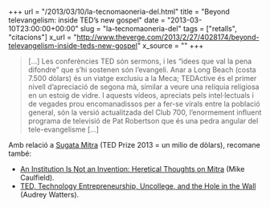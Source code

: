 +++
url = "/2013/03/10/la-tecnomaoneria-del.html"
title = "Beyond televangelism: inside TED’s new gospel"
date = "2013-03-10T23:00:00+00:00"
slug = "la-tecnomaoneria-del"
tags = ["retalls", "citacions"]
x_url = "http://www.theverge.com/2013/2/27/4028174/beyond-televangelism-inside-teds-new-gospel"
x_source = ""
+++

> […] Les conferències TED són sermons, i les “idees que val la pena difondre” que s’hi sostenen són l’evangeli. Anar a Long Beach (costa 7.500 dòlars) és un viatge exclusiu a la Meca; TEDActive és el primer nivell d’apreciació de segona mà, similar a veure una relíquia religiosa en un estoig de vidre. I aquests vídeos, apreciats pels intel·lectuals i de vegades prou encomanadissos per a fer-se virals entre la població general, són la versió actualitzada del Club 700, l’enormement influent programa de televisió de Pat Robertson que és una pedra angular del tele-evangelisme […]

Amb relació a [Sugata Mitra](http://en.wikipedia.org/wiki/Sugata_Mitra) (TED Prize 2013 = un milio de dòlars), recomane també:

  - [An Institution Is Not an Invention: Heretical Thoughts on Mitra](https://hapgood.us/2013/03/04/an-institution-is-not-an-invention-heretical-thoughts-on-mitra/) (Mike Caulfield).
  - [TED, Technology Entrepreneurship, Uncollege, and the Hole in the Wall](http://hackeducation.com/2013/03/03/hacking-your-education-stephens-hole-in-the-wall-mitra) (Audrey Watters).

